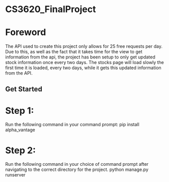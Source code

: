 # CS3620_FinalProject
# Foreword
The API used to create this project only allows for 25 free requests per day. Due to this, as well as the fact that it takes time for the view to get information from the api, the project has been setup to only get updated stock information once every two days.
The stocks page will load slowly the first time it is loaded, every two days, while it gets this updated information from the API.

## Get Started

# Step 1:
Run the following command in your command prompt:
pip install alpha_vantage

# Step 2:
Run the following command in your choice of command prompt after navigating to the correct directory for the project.
python manage.py runserver

